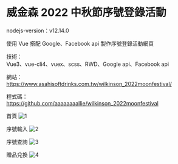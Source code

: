 # 威金森 2022 中秋節序號登錄活動

nodejs-version：v12.14.0

使用 Vue 搭配 Google、Facebook api 製作序號登錄活動網頁

技術：<br>
Vue3、vue-cli4、vuex、scss、RWD、Google api、Facebook api

網站：<br>
https://www.asahisoftdrinks.com.tw/wilkinson_2022moonfestival/

程式碼：<br>
https://github.com/aaaaaaaallie/wilkinson_2022moonfestival

首頁
![1](https://user-images.githubusercontent.com/37163473/180384049-f27a108e-6ef7-4aed-b2bf-41fbe9f678d7.jpg)

序號輸入
![2](https://user-images.githubusercontent.com/37163473/180384095-11ff9ff8-8963-428e-8410-907e090815df.jpg)

序號查詢
![3](https://user-images.githubusercontent.com/37163473/180384127-2cdd4908-b50e-4f46-bd96-1e1fcfd16da4.jpg)

贈品兌換
![4](https://user-images.githubusercontent.com/37163473/180384164-7d830d22-86e5-412c-88c3-0bd4a0c80a2c.jpg)
